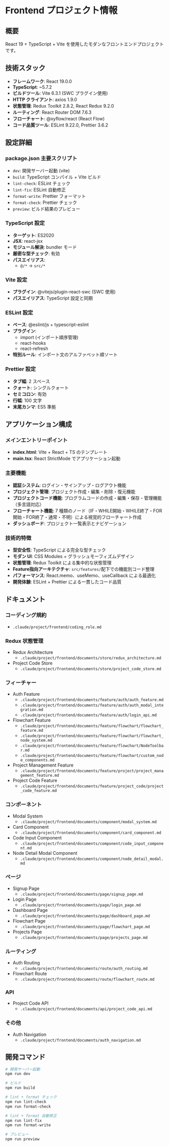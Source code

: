 # Frontend プロジェクト情報

## 概要

React 19 + TypeScript + Vite を使用したモダンなフロントエンドプロジェクトです。

## 技術スタック

- **フレームワーク**: React 19.0.0
- **TypeScript**: ~5.7.2
- **ビルドツール**: Vite 6.3.1 (SWC プラグイン使用)
- **HTTP クライアント**: axios 1.9.0
- **状態管理**: Redux Toolkit 2.8.2, React Redux 9.2.0
- **ルーティング**: React Router DOM 7.6.3
- **フローチャート**: @xyflow/react (React Flow)
- **コード品質ツール**: ESLint 9.22.0, Prettier 3.6.2

## 設定詳細

### package.json 主要スクリプト

- `dev`: 開発サーバー起動 (vite)
- `build`: TypeScript コンパイル + Vite ビルド
- `lint-check`: ESLint チェック
- `lint-fix`: ESLint 自動修正
- `format-write`: Prettier フォーマット
- `format-check`: Prettier チェック
- `preview`: ビルド結果のプレビュー

### TypeScript 設定

- **ターゲット**: ES2020
- **JSX**: react-jsx
- **モジュール解決**: bundler モード
- **厳密な型チェック**: 有効
- **パスエイリアス**:
  - `@/*` → `src/*`

### Vite 設定

- **プラグイン**: @vitejs/plugin-react-swc (SWC 使用)
- **パスエイリアス**: TypeScript 設定と同期

### ESLint 設定

- **ベース**: @eslint/js + typescript-eslint
- **プラグイン**:
  - import (インポート順序管理)
  - react-hooks
  - react-refresh
- **特別ルール**: インポート文のアルファベット順ソート

### Prettier 設定

- **タブ幅**: 2 スペース
- **クォート**: シングルクォート
- **セミコロン**: 有効
- **行幅**: 100 文字
- **末尾カンマ**: ES5 準拠

## アプリケーション構成

### メインエントリーポイント

- **index.html**: Vite + React + TS のテンプレート
- **main.tsx**: React StrictMode でアプリケーション起動

### 主要機能

- **認証システム**: ログイン・サインアップ・ログアウト機能
- **プロジェクト管理**: プロジェクト作成・編集・削除・復元機能
- **プロジェクトコード機能**: プログラムコードの作成・編集・保存・管理機能（多言語対応）
- **フローチャート機能**: 7 種類のノード（IF・WHILE開始・WHILE終了・FOR開始・FOR終了・通常・不明）による視覚的フローチャート作成
- **ダッシュボード**: プロジェクト一覧表示とナビゲーション

### 技術的特徴

- **型安全性**: TypeScript による完全な型チェック
- **モダン UI**: CSS Modules + グラッシュモーフィズムデザイン
- **状態管理**: Redux Toolkit による集中的な状態管理
- **Feature指向アーキテクチャ**: `src/features/`配下での機能別コード整理
- **パフォーマンス**: React.memo、useMemo、useCallback による最適化
- **開発体験**: ESLint + Prettier による一貫したコード品質

## ドキュメント

### コーディング規約

- `.claude/project/frontend/coding_role.md`

### Redux 状態管理

- Redux Architecture
  - `.claude/project/frontend/documents/store/redux_architecture.md`
- Project Code Store
  - `.claude/project/frontend/documents/store/project_code_store.md`

### フィーチャー

- Auth Feature
  - `.claude/project/frontend/documents/feature/auth/auth_feature.md`
  - `.claude/project/frontend/documents/feature/auth/auth_modal_integration.md`
  - `.claude/project/frontend/documents/feature/auth/login_api.md`
- Flowchart Feature
  - `.claude/project/frontend/documents/feature/flowchart/flowchart_feature.md`
  - `.claude/project/frontend/documents/feature/flowchart/flowchart_node_system.md`
  - `.claude/project/frontend/documents/feature/flowchart/NodeToolbar.md`
  - `.claude/project/frontend/documents/feature/flowchart/custom_node_components.md`
- Project Management Feature
  - `.claude/project/frontend/documents/feature/project/project_management_feature.md`
- Project Code Feature
  - `.claude/project/frontend/documents/feature/project_code/project_code_feature.md`

### コンポーネント

- Modal System
  - `.claude/project/frontend/documents/component/modal_system.md`
- Card Component
  - `.claude/project/frontend/documents/component/card_component.md`
- Code Input Component
  - `.claude/project/frontend/documents/component/code_input_component.md`
- Node Detail Modal Component
  - `.claude/project/frontend/documents/component/node_detail_modal.md`

### ページ

- Signup Page
  - `.claude/project/frontend/documents/page/signup_page.md`
- Login Page
  - `.claude/project/frontend/documents/page/login_page.md`
- Dashboard Page
  - `.claude/project/frontend/documents/page/dashboard_page.md`
- Flowchart Page
  - `.claude/project/frontend/documents/page/flowchart_page.md`
- Projects Page
  - `.claude/project/frontend/documents/page/projects_page.md`

### ルーティング

- Auth Routing
  - `.claude/project/frontend/documents/route/auth_routing.md`
- Flowchart Route
  - `.claude/project/frontend/documents/route/flowchart_route.md`

### API

- Project Code API
  - `.claude/project/frontend/documents/api/project_code_api.md`

### その他

- Auth Navigation
  - `.claude/project/frontend/documents/auth_navigation.md`

## 開発コマンド

```bash
# 開発サーバー起動
npm run dev

# ビルド
npm run build

# lint + format チェック
npm run lint-check
npm run format-check

# lint + format 自動修正
npm run lint-fix
npm run format-write

# プレビュー
npm run preview
```
